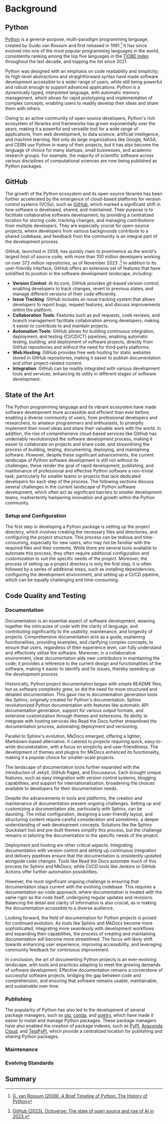 # Background


## Python

[Python](https://www.python.org/) is a general-purpose, multi-paradigm programming language,
created by Guido van Rossum and first released in 1991.[^python-timeline]
It has since evolved into one of the most popular programming languages in the world,
consistently ranking among the top five languages in the [TIOBE Index](https://www.tiobe.com/tiobe-index/)
throughout the last decade, and topping the list since 2021.

[^python-timeline]: [G. van Rossum (2009). A Brief Timeline of Python. The History of Python](https://python-history.blogspot.com/2009/01/brief-timeline-of-python.html)

Python was designed with an emphasis on code readability and simplicity;
its high-level abstractions and straightforward syntax
have made software development accessible to a wider range of users,
while still being powerful and robust enough to support advanced applications.
Python is a dynamically typed, interpreted language, with automatic memory management,
which allows for rapid prototyping and implementation of complex concepts,
enabling users to readily develop their ideas and share them with others.

Owing to an active community of open-source developers, Python's rich ecosystem of libraries
and frameworks has grown exponentially over the years,
making it a powerful and versatile tool for a wide range of applications,
from web development, to data science, artificial intelligence, and machine learning.
Not only do large organizations like Google, NASA, and CERN use Python in many of their projects,
but it has also become the language of choice for many startups,
small businesses, and academic research groups.
For example, the majority of scientific software across various disciplines of computational sciences
are now being published as Python packages.


## GitHub

The growth of the Python ecosystem and its open-source libraries has been further accelerated
by the emergence of cloud-based platforms for version control systems (VCSs),
such as [GitHub](https://github.com),
which marked a significant shift in how software is developed, shared, and maintained.
Their purpose is to facilitate collaborative software development,
by providing a centralized location for storing code, tracking changes,
and managing contributions from multiple developers.
They are especially crucial for open-source projects,
where developers from various backgrounds contribute to a shared codebase,
and feedback from the community is an integral part of the development process.

GitHub, launched in 2008, has quickly risen to prominence
as the world's largest host of source code,
with more than 100 million developers working on over 372 million repositories,
as of November 2023 .[^github-stats]
In addition to its user-friendly interface, GitHub offers an extensive set of features
that have solidified its position in the software development landscape, including:
- **Version Control**: At its core, GitHub provides git-based version control,
  enabling developers to track changes, revert to previous states, 
  and manage different versions of their code efficiently.
- **Issue Tracking**: GitHub includes an issue tracking system that allows developers
  to report bugs, request features, and discuss improvements within the platform.
- **Collaboration Tools**: Features such as pull requests, code reviews, and branch management
  facilitate collaboration among developers, making it easier to contribute to and maintain projects.
- **Automation Tools**: GitHub allows for building continuous integration, deployment, and
  testing (CI/CD/CT) pipelines, enabling automatic testing, building, and deployment of software projects,
  directly from GitHub repositories and without the need for third-party platforms.
- **Web Hosting**: GitHub provides free web hosting for static websites stored in GitHub repositories,
  making it easier to publish documentation and other project-related content.
- **Integration**: GitHub can be readily integrated with various development tools and services,
  enhancing its utility in different stages of software development.

[^github-stats]: [GitHub (2023). Octoverse: The state of open source and rise of AI in 2023.](https://github.blog/2023-11-08-the-state-of-open-source-and-ai/)


## State of the Art

The Python programming language and its vibrant ecosystem have made software development
more accessible and efficient than ever before, enabling a diverse community of users,
from professional developers and researchers, to amateur programmers and enthusiasts,
to promptly implement their novel ideas and share their valuable work with the world.
In addition, the rise of comprehensive cloud-based services like GitHub has undeniably revolutionized
the software development process, making it easier to collaborate on projects and share code,
and streamlining the process of building, testing, documenting, deploying, and maintaining software.
However, despite these significant advancements, the current landscape of Python software development
is still not without its challenges; these render the goal of rapid development, publishing,
and maintenance of professional and effective Python software a non-trivial task,
particularly for smaller teams or projects that lack dedicated developers for each step of the process.
The following sections discuss several challenges in the current landscape of Python software development,
which often act as significant barriers to smaller development teams,
inadvertently hampering innovation and growth within the Python community.


### Setup and Configuration

The first step in developing a Python package is setting up the project directory,
which involves creating the necessary files and directories, and configuring the project structure.
This process can be tedious and time-consuming, especially for new users,
who may not be familiar with the required files and their contents.
While there are several tools available to automate this process,
they often require additional configuration and customization to suit the specific needs of the project.
Moreover, the process of setting up a project directory is only the first step;
it is often followed by a series of additional steps, such as installing dependencies,
configuring the development environment, and setting up a CI/CD pipeline,
which can be equally challenging and time-consuming.


## Code Quality and Testing


### Documentation

Documentation is an essential aspect of software development,
weaving together the intricacies of code with the clarity of language,
and contributing significantly to the usability, maintenance, and longevity of projects.
Comprehensive documentation acts as a guide, explaining functionalities, providing examples,
and clarifying complex concepts, to ensure that users, regardless of their experience level,
can fully understand and effectively utilize the software.
Moreover, in a collaborative environment, clear documentation aids new contributors in maintaining the code; 
it provides a reference to the current design and functionalities of the software,
making it easier to identify and fix issues, thereby speeding up the development process.

Historically, Python project documentation began with simple README files,
but as software complexity grew, so did the need for more structured and detailed documentation.
This gave rise to documentation generation tools like Sphinx, originally created for Python's documentation.
Sphinx revolutionized Python documentation with features like automatic API documentation generation,
support for various output formats, and extensive customization through themes and extensions.
Its ability to integrate with hosting services like Read the Docs further streamlined
the documentation process, automating deployment and versioning.

Parallel to Sphinx's evolution, MkDocs emerged, offering a lighter, Markdown-based alternative.
It catered to projects requiring quick, easy-to-write documentation,
with a focus on simplicity and user-friendliness.
The development of themes and plugins for MkDocs enhanced its functionality,
making it a popular choice for smaller-scale projects.

The landscape of documentation tools further expanded with
the introduction of Jekyll, GitHub Pages, and Docusaurus.
Each brought unique features, such as easy integration with
version control systems, blogging capabilities, and support for internationalization,
broadening the choices available to developers for their documentation needs.

Despite the advancements in tools and platforms,
the creation and maintenance of documentation present ongoing challenges.
Setting up and customizing a documentation site, particularly with Sphinx, can be daunting.
The initial configuration, designing a user-friendly layout, and structuring content require
careful consideration and sometimes, a deeper understanding of web development concepts.
Solutions like the Sphinx Quickstart tool and pre-built themes simplify this process,
but the challenge remains in tailoring the documentation to the specific needs of the project.

Deployment and hosting are other critical aspects. Integrating documentation with version control
and setting up continuous integration and delivery pipelines ensure that the documentation is 
onsistently updated alongside code changes. Tools like Read the Docs automate much of this process
for Sphinx and MkDocs, while CI/CD tools like Jenkins or GitHub Actions offer further automation possibilities.

However, the most significant ongoing challenge is ensuring that documentation
stays current with the evolving codebase. This requires a documentation-as-code approach,
where documentation is treated with the same rigor as the code itself,
undergoing regular updates and revisions. Balancing the detail and clarity of information is also crucial,
as is making the documentation accessible to a diverse audience.

Looking forward, the field of documentation for Python projects is poised for continued evolution.
As tools like Sphinx and MkDocs become more sophisticated,
integrating more seamlessly with development workflows and expanding their capabilities,
the process of creating and maintaining documentation will become more streamlined.
The focus will likely shift towards enhancing user experience,
improving accessibility, and leveraging community feedback for continuous improvement.

In conclusion, the art of documenting Python projects is an ever-evolving landscape,
with tools and practices adapting to meet the growing demands of software development.
Effective documentation remains a cornerstone of successful software projects,
bridging the gap between code and comprehension, and ensuring that software remains usable,
maintainable, and sustainable over time.


### Publishing


The popularity of Python has also led to the development of several package managers,
such as [pip](https://pip.pypa.io/en/stable/), [conda](https://docs.conda.io/en/latest/),
and [poetry](https://python-poetry.org/), which have made it easier to install and manage Python packages.
These package managers have also enabled the creation of package indexes,
such as [PyPI](https://pypi.org/), [Anaconda Cloud](https://anaconda.org/), and [TestPyPI](https://test.pypi.org/),
which provide a centralized location for publishing and sharing Python packages.



### Maintenance


### Evolving Standards


## Summary